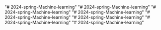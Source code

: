 "# 2024-spring-Machine-learning" 
"# 2024-spring-Machine-learning" 
"# 2024-spring-Machine-learning" 
"# 2024-spring-Machine-learning" 
"# 2024-spring-Machine-learning" 
"# 2024-spring-Machine-learning" 
"# 2024-spring-Machine-learning" 
"# 2024-spring-Machine-learning" 
